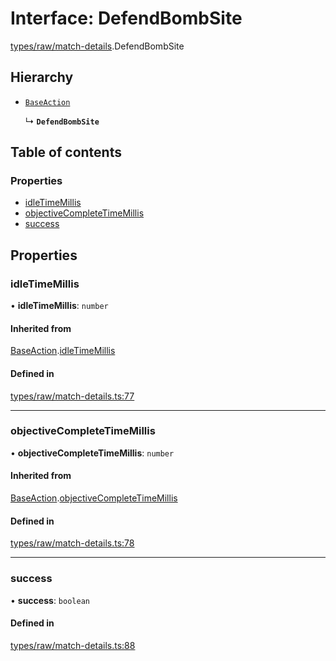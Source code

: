 # Interface: DefendBombSite

[types/raw/match-details](../modules/types_raw_match_details.md).DefendBombSite

## Hierarchy

- [`BaseAction`](types_raw_match_details.BaseAction.md)

  ↳ **`DefendBombSite`**

## Table of contents

### Properties

- [idleTimeMillis](types_raw_match_details.DefendBombSite.md#idletimemillis)
- [objectiveCompleteTimeMillis](types_raw_match_details.DefendBombSite.md#objectivecompletetimemillis)
- [success](types_raw_match_details.DefendBombSite.md#success)

## Properties

### idleTimeMillis

• **idleTimeMillis**: `number`

#### Inherited from

[BaseAction](types_raw_match_details.BaseAction.md).[idleTimeMillis](types_raw_match_details.BaseAction.md#idletimemillis)

#### Defined in

[types/raw/match-details.ts:77](https://github.com/jameslinimk/unofficial-valorant-api/blob/3123117/package/src/types/raw/match-details.ts#L77)

___

### objectiveCompleteTimeMillis

• **objectiveCompleteTimeMillis**: `number`

#### Inherited from

[BaseAction](types_raw_match_details.BaseAction.md).[objectiveCompleteTimeMillis](types_raw_match_details.BaseAction.md#objectivecompletetimemillis)

#### Defined in

[types/raw/match-details.ts:78](https://github.com/jameslinimk/unofficial-valorant-api/blob/3123117/package/src/types/raw/match-details.ts#L78)

___

### success

• **success**: `boolean`

#### Defined in

[types/raw/match-details.ts:88](https://github.com/jameslinimk/unofficial-valorant-api/blob/3123117/package/src/types/raw/match-details.ts#L88)
